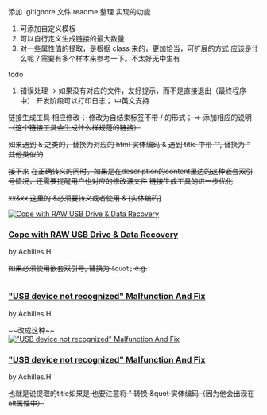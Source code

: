 添加 .gitignore 文件
readme 整理
实现的功能

1. 可添加自定义模板
2. 可以自行定义生成链接的最大数量
3. 对一些属性值的提取，是根据 class 来的，更加恰当，可扩展的方式 应该是什么呢？需要有多个样本来参考一下。不太好无中生有

todo

1. 错误处理 -> 如果没有对应的文件，友好提示，而不是直接退出（最终程序中）
   开发阶段可以打印日志；
   中英文支持

~~链接生成工具 相应修改；~~
~~修改为自结束标签不带 / 的形式； => 添加相应的说明（这个链接工具会生成什么样规范的链接）~~

~~如果遇到 & 之类的，替换为对应的 html 实体编码 &amp;~~
~~遇到 title 中带 "", 替换为 &quot;~~
~~其他类似的~~

~~接下来~~
~~在正确转义的同时，如果是在description的content里边的这种嵌套双引号情况，还需要提醒用户也对应的修改源文件~~
~~链接生成工具的进一步优化~~

~~<a>xx&xx</a> 这里的 &必须要转义或者使用 &amp; [实体编码]~~

<div class="black_a"><a class="black_img" href="../computer/cope-with-raw-usb-drive-and-data-recovery.html"><img src="../img/computer/cope-with-raw-usb-drive-and-data-recovery/cope-with-raw-usb-drive-and-data-recovery-s.webp" loading="lazy"  alt="Cope with RAW USB Drive & Data Recovery" /></a>
      <div class="black_right">
        <h3> <a title="Cope with RAW USB Drive & Data Recovery" href="../computer/cope-with-raw-usb-drive-and-data-recovery.html">Cope with RAW USB Drive &amp; Data Recovery</a></h3>
        <p>by Achilles.H</p>
      </div>
    </div>


~~如果必须使用嵌套双引号, 替换为 `&quot;` e.g.~~
<div class="black_a"><a class="black_img" href="../computer/usb-device-not-recognized-malfunction-and-fix.html"><img src="../img/computer/usb-device-not-recognized-malfunction-and-fix/usb-device-not-recognized-malfunction-and-fix-s.webp" loading="lazy"  alt=""USB device not recognized" Malfunction And Fix" /></a>
      <div class="black_right">
        <h3> <a title=""USB device not recognized" Malfunction And Fix" href="../computer/usb-device-not-recognized-malfunction-and-fix.html">"USB device not recognized" Malfunction And Fix</a></h3>
        <p>by Achilles.H</p>
      </div>
    </div>
~~改成这种~~
<div class="black_a"><a class="black_img" href="../computer/usb-device-not-recognized-malfunction-and-fix.html"><img src="../img/computer/usb-device-not-recognized-malfunction-and-fix/usb-device-not-recognized-malfunction-and-fix-s.webp" loading="lazy"  alt="&quot;USB device not recognized&quot; Malfunction And Fix" /></a>
      <div class="black_right">
        <h3> <a title=""USB device not recognized" Malfunction And Fix" href="../computer/usb-device-not-recognized-malfunction-and-fix.html">"USB device not recognized" Malfunction And Fix</a></h3>
        <p>by Achilles.H</p>
      </div>
    </div>

~~也就是说提取的title如果是 <title>Error Fix: "Your connection is not private" in Google Chrome</title>~~
~~也要注意将 " 转换 &quot 实体编码（因为他会出现在alt属性中）~~